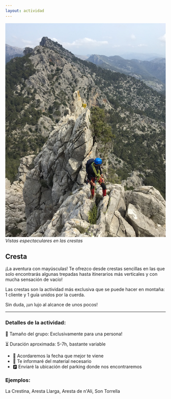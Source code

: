 ```yaml
---
layout: actividad
---
```


![Vistas espectaculares en las crestas](./../assets/img/cresta.jpg)
*Vistas espectaculares en las crestas*

## Cresta

¡La aventura con mayúsculas!
Te ofrezco desde crestas sencillas en las que solo encontrarás algunas trepadas hasta itinerarios más verticales y con mucha sensación de vacío!

Las crestas son la actividad más exclusiva que se puede hacer en montaña: 1 cliente y 1 guía unidos por la cuerda.

Sin duda, ¡un lujo al alcance de unos pocos!

* * *

### Detalles de la actividad:<br>
👥 Tamaño del grupo: Exclusivamente para una persona!

⏳ Duración aproximada: 5-7h, bastante variable

*	📅 Acordaremos la fecha que mejor te viene
*	🎒 Te informaré del material necesario
*	🅿️ Enviaré la ubicación del parking donde nos encontraremos

### Ejemplos:<br>
La Crestina, Aresta Llarga, Aresta de n'Ali, Son Torrella
